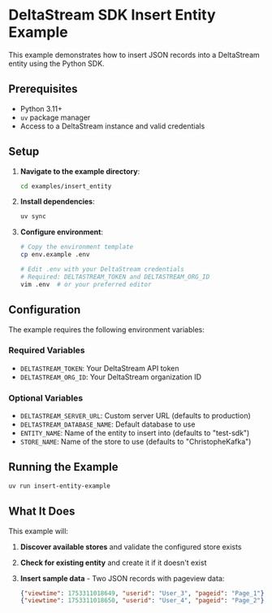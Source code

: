 # DeltaStream SDK Insert Entity Example

This example demonstrates how to insert JSON records into a DeltaStream entity using the Python SDK.

## Prerequisites

- Python 3.11+
- `uv` package manager
- Access to a DeltaStream instance and valid credentials

## Setup

1. **Navigate to the example directory**:

   ```bash
   cd examples/insert_entity
   ```

2. **Install dependencies**:

   ```bash
   uv sync
   ```

3. **Configure environment**:

   ```bash
   # Copy the environment template
   cp env.example .env
   
   # Edit .env with your DeltaStream credentials
   # Required: DELTASTREAM_TOKEN and DELTASTREAM_ORG_ID
   vim .env  # or your preferred editor
   ```

## Configuration

The example requires the following environment variables:

### Required Variables

- `DELTASTREAM_TOKEN`: Your DeltaStream API token
- `DELTASTREAM_ORG_ID`: Your DeltaStream organization ID

### Optional Variables

- `DELTASTREAM_SERVER_URL`: Custom server URL (defaults to production)
- `DELTASTREAM_DATABASE_NAME`: Default database to use
- `ENTITY_NAME`: Name of the entity to insert into (defaults to "test-sdk")
- `STORE_NAME`: Name of the store to use (defaults to "ChristopheKafka")

## Running the Example

```bash
uv run insert-entity-example
```

## What It Does

This example will:

1. **Discover available stores** and validate the configured store exists
2. **Check for existing entity** and create it if it doesn't exist
3. **Insert sample data** - Two JSON records with pageview data:

   ```json
   {"viewtime": 1753311018649, "userid": "User_3", "pageid": "Page_1"}
   {"viewtime": 1753311018650, "userid": "User_4", "pageid": "Page_2"}
   ```
